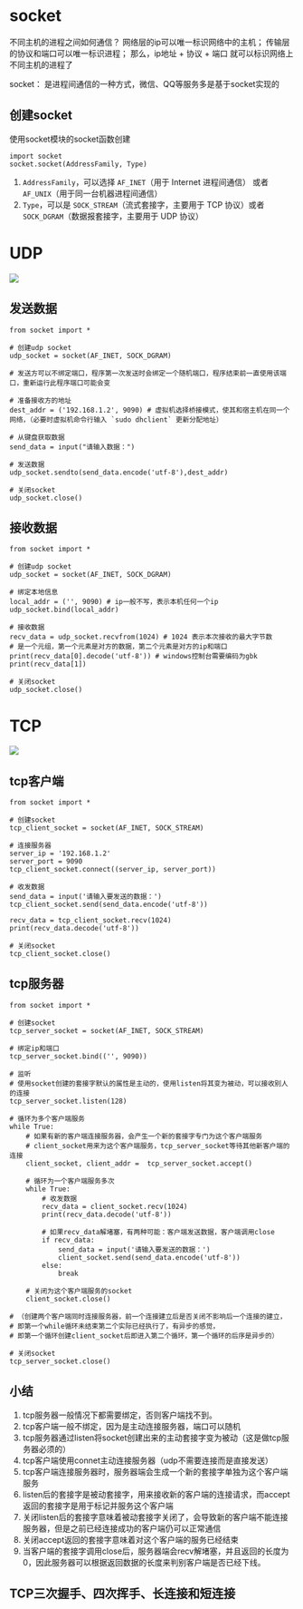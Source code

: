 # socket
不同主机的进程之间如何通信？
网络层的ip可以唯一标识网络中的主机；
传输层的协议和端口可以唯一标识进程；
那么，ip地址 + 协议 + 端口 就可以标识网络上不同主机的进程了

socket：
是进程间通信的一种方式，微信、QQ等服务多是基于socket实现的

## 创建socket
使用socket模块的socket函数创建
```
import socket
socket.socket(AddressFamily, Type)
```
1. `AddressFamily`，可以选择 `AF_INET`（用于 Internet 进程间通信） 或者 `AF_UNIX`（用于同一台机器进程间通信）
1. `Type`，可以是 `SOCK_STREAM`（流式套接字，主要用于 TCP 协议）或者 `SOCK_DGRAM`（数据报套接字，主要用于 UDP 协议）

# UDP
![](./images/udp.jpg)

## 发送数据
```
from socket import *

# 创建udp socket
udp_socket = socket(AF_INET, SOCK_DGRAM)

# 发送方可以不绑定端口，程序第一次发送时会绑定一个随机端口，程序结束前一直使用该端口，重新运行此程序端口可能会变

# 准备接收方的地址 
dest_addr = ('192.168.1.2', 9090) # 虚拟机选择桥接模式，使其和宿主机在同一个网络，（必要时虚拟机命令行输入 `sudo dhclient` 更新分配地址）

# 从键盘获取数据
send_data = input("请输入数据：")

# 发送数据
udp_socket.sendto(send_data.encode('utf-8'),dest_addr)

# 关闭socket
udp_socket.close()
```

## 接收数据
```
from socket import *

# 创建udp socket
udp_socket = socket(AF_INET, SOCK_DGRAM)

# 绑定本地信息
local_addr = ('', 9090) # ip一般不写，表示本机任何一个ip
udp_socket.bind(local_addr)

# 接收数据 
recv_data = udp_socket.recvfrom(1024) # 1024 表示本次接收的最大字节数
# 是一个元组，第一个元素是对方的数据，第二个元素是对方的ip和端口
print(recv_data[0].decode('utf-8')) # windows控制台需要编码为gbk
print(recv_data[1])

# 关闭socket
udp_socket.close()
```

# TCP
![](./images/tcp.png)

## tcp客户端

```
from socket import *

# 创建socket
tcp_client_socket = socket(AF_INET, SOCK_STREAM)

# 连接服务器
server_ip = '192.168.1.2'
server_port = 9090
tcp_client_socket.connect((server_ip, server_port))

# 收发数据
send_data = input('请输入要发送的数据：')
tcp_client_socket.send(send_data.encode('utf-8'))

recv_data = tcp_client_socket.recv(1024)
print(recv_data.decode('utf-8'))

# 关闭socket
tcp_client_socket.close()
```

## tcp服务器
```
from socket import *

# 创建socket
tcp_server_socket = socket(AF_INET, SOCK_STREAM)

# 绑定ip和端口
tcp_server_socket.bind(('', 9090))

# 监听
# 使用socket创建的套接字默认的属性是主动的，使用listen将其变为被动，可以接收别人的连接
tcp_server_socket.listen(128)

# 循环为多个客户端服务
while True:
    # 如果有新的客户端连接服务器，会产生一个新的套接字专门为这个客户端服务
    # client_socket用来为这个客户端服务，tcp_server_socket等待其他新客户端的连接
    client_socket, client_addr =  tcp_server_socket.accept()

    # 循环为一个客户端服务多次
    while True:
        # 收发数据
        recv_data = client_socket.recv(1024)
        print(recv_data.decode('utf-8'))

        # 如果recv_data解堵塞，有两种可能：客户端发送数据，客户端调用close
        if recv_data:
            send_data = input('请输入要发送的数据：')
            client_socket.send(send_data.encode('utf-8'))
        else:
            break

    # 关闭为这个客户端服务的socket
    client_socket.close()

# （创建两个客户端同时连接服务器，前一个连接建立后是否关闭不影响后一个连接的建立，
# 即第一个while循环未结束第二个实际已经执行了，有异步的感觉，
# 即第一个循环创建client_socket后即进入第二个循环，第一个循环的后序是异步的）

# 关闭socket
tcp_server_socket.close()
```

## 小结
1. tcp服务器一般情况下都需要绑定，否则客户端找不到。
2. tcp客户端一般不绑定，因为是主动连接服务器，端口可以随机
3. tcp服务器通过listen将socket创建出来的主动套接字变为被动（这是做tcp服务器必须的）
4. tcp客户端使用connet主动连接服务器（udp不需要连接而是直接发送）
5. tcp客户端连接服务器时，服务器端会生成一个新的套接字单独为这个客户端服务
6. listen后的套接字是被动套接字，用来接收新的客户端的连接请求，而accept返回的套接字是用于标记并服务这个客户端
7. 关闭listen后的套接字意味着被动套接字关闭了，会导致新的客户端不能连接服务器，但是之前已经连接成功的客户端仍可以正常通信
8. 关闭accept返回的套接字意味着对这个客户端的服务已经结束
9. 当客户端的套接字调用close后，服务器端会recv解堵塞，并且返回的长度为0，因此服务器可以根据返回数据的长度来判别客户端是否已经下线。

## TCP三次握手、四次挥手、长连接和短连接
